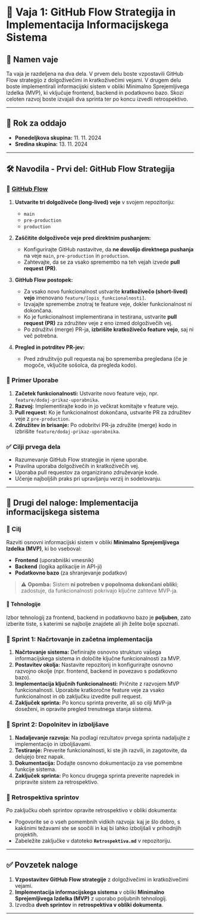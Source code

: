 # 📝 Vaja 1: GitHub Flow Strategija in Implementacija Informacijskega Sistema

## 📑 Namen vaje
Ta vaja je razdeljena na dva dela. V prvem delu boste vzpostavili GitHub Flow strategijo z dolgoživečimi in kratkoživečimi vejami. V drugem delu boste implementirali informacijski sistem v obliki Minimalno Sprejemljivega Izdelka (MVP), ki vključuje frontend, backend in podatkovno bazo. Skozi celoten razvoj boste izvajali dva sprinta ter po koncu izvedli retrospektivo.

---

## 📅 Rok za oddajo

- **Ponedeljkova skupina:** 11. 11. 2024
- **Sredina skupina:** 13. 11. 2024

---

## 🛠️ Navodila - Prvi del: GitHub Flow Strategija

### 📌 [GitHub Flow](https://githubflow.github.io/)

1. **Ustvarite tri dolgoživeče (long-lived) veje** v svojem repozitoriju:
   - `main`
   - `pre-production`
   - `production`

2. **Zaščitite dolgoživeče veje pred direktnim pushanjem:**
   - Konfigurirajte GitHub nastavitve, da **ne dovolijo direktnega pushanja** na veje `main`, `pre-production` in `production`.
   - Zahtevajte, da se za vsako spremembo na teh vejah izvede **pull request (PR)**.

3. **GitHub Flow postopek:**
   - Za vsako novo funkcionalnost ustvarite **kratkoživečo (short-lived) vejo** imenovano `feature/[opis_funkcionalnosti]`.
   - Izvajajte spremembe znotraj te feature veje, dokler funkcionalnost ni dokončana.
   - Ko je funkcionalnost implementirana in testirana, ustvarite **pull request (PR)** za združitev veje z eno izmed dolgoživečih vej.
   - Po združitvi (merge) PR-ja, **izbrišite kratkoživečo feature vejo**, saj ni več potrebna.

4. **Pregled in potrditev PR-jev:**
   - Pred združitvijo pull requesta naj bo sprememba pregledana (če je mogoče, vključite sošolca, da pregleda kodo).

### 🧩 Primer Uporabe

1. **Začetek funkcionalnosti:** Ustvarite novo feature vejo, npr. `feature/dodaj-prikaz-uporabnika`.
2. **Razvoj:** Implementirajte kodo in jo večkrat komitajte v feature vejo.
3. **Pull request:** Ko je funkcionalnost dokončana, ustvarite PR za združitev veje z `pre-production`.
4. **Združitev in brisanje:** Po odobritvi PR-ja združite (merge) kodo in izbrišite `feature/dodaj-prikaz-uporabnika`.

### ✅ Cilji prvega dela

- Razumevanje GitHub Flow strategije in njene uporabe.
- Pravilna uporaba dolgoživečih in kratkoživečih vej.
- Uporaba pull requestov za organizirano združevanje kode.
- Učenje najboljših praks pri upravljanju verzij in sodelovanju.

---

## 🔄 Drugi del naloge: Implementacija informacijskega sistema

### 🎯 Cilj
Razviti osnovni informacijski sistem v obliki **Minimalno Sprejemljivega Izdelka (MVP)**, ki bo vseboval:
- **Frontend** (uporabniški vmesnik)
- **Backend** (logika aplikacije in API-ji)
- **Podatkovno bazo** (za shranjevanje podatkov)

> ⚠️ **Opomba:** Sistem **ni potreben v popolnoma dokončani obliki**; zadostuje, da funkcionalnosti pokrivajo ključne zahteve MVP-ja.

#### 🔧 Tehnologije
Izbor tehnologij za frontend, backend in podatkovno bazo je **poljuben**, zato izberite tiste, s katerimi se najbolje znajdete ali jih želite bolje spoznati.

### 🏃 Sprint 1: Načrtovanje in začetna implementacija
1. **Načrtovanje sistema:** Definirajte osnovno strukturo vašega informacijskega sistema in določite ključne funkcionalnosti za MVP.
2. **Postavitev okolja:** Nastavite repozitorij in konfigurirajte osnovno razvojno okolje (npr. frontend, backend in povezavo s podatkovno bazo).
3. **Implementacija ključnih funkcionalnosti:** Pričnite z razvojem MVP funkcionalnosti. Uporabite kratkoročne feature veje za vsako funkcionalnost in ob zaključku izvedite pull request.
4. **Zaključek sprinta:** Po koncu sprinta preverite, ali so cilji MVP-ja doseženi, in opravite pregled trenutnega stanja sistema.

### 🏃 Sprint 2: Dopolnitev in izboljšave
1. **Nadaljevanje razvoja:** Na podlagi rezultatov prvega sprinta nadaljujte z implementacijo in izboljšavami.
2. **Testiranje:** Preverite funkcionalnosti, ki ste jih razvili, in zagotovite, da delujejo brez napak.
3. **Dokumentacija:** Dodajte osnovno dokumentacijo za vse pomembne funkcije sistema.
4. **Zaključek sprinta:** Po koncu drugega sprinta preverite napredek in pripravite sistem za retrospektivo.

### 🔄 Retrospektiva sprintov
Po zaključku obeh sprintov opravite retrospektivo v obliki dokumenta:
- Pogovorite se o vseh pomembnih vidikih razvoja: kaj je šlo dobro, s kakšnimi težavami ste se soočili in kaj bi lahko izboljšali v prihodnjih projektih.
- Zabeležite zaključke v datoteko **`Retrospektiva.md`** v repozitoriju.

---

## ✅ Povzetek naloge

1. **Vzpostavitev GitHub Flow strategije** z dolgoživečimi in kratkoživečimi vejami.
2. **Implementacija informacijskega sistema** v obliki **Minimalno Sprejemljivega Izdelka (MVP)** z uporabo poljubnih tehnologij.
3. Izvedba **dveh sprintov** in **retrospektiva v obliki dokumenta**.

---